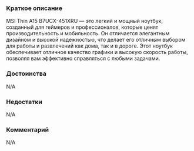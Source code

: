 ### **Краткое описание**
MSI Thin A15 B7UCX-451XRU — это легкий и мощный ноутбук, созданный для геймеров и профессионалов, которые ценят производительность и мобильность. Он отличается элегантным дизайном и высокой надежностью, что делает его отличным выбором для работы и развлечений как дома, так и в дороге. Этот ноутбук обеспечивает отличное качество графики и высокую скорость работы, позволяя вам эффективно справляться с любыми задачами.

### **Достоинства**
N/A

### **Недостатки**
N/A

### **Комментарий**
N/A
